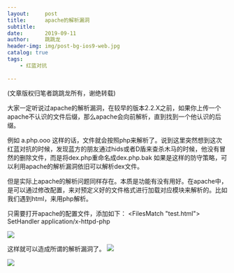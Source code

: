 ```yaml
---
layout:     post
title:      apache的解析漏洞
subtitle:   
date:       2019-09-11
author:     跳跳龙
header-img: img/post-bg-ios9-web.jpg
catalog: true
tags:
    - 红蓝对抗
            
---
```


(文章版权归笔者跳跳龙所有，谢绝转载)


大家一定听说过apache的解析漏洞，在较早的版本2.2.X之前，如果你上传一个apache不认识的文件后缀，那么apache会向前解析，直到找到一个他认识的后缀。

例如 a.php.ooo
这样的话，文件就会按照php来解析了。说到这里突然想到这次红蓝对抗的时候，发现蓝方的朋友通过hids或者D盾来查杀木马的时候，他没有冒然的删除文件，而是将dex.php重命名成dex.php.bak 如果是这样的防守策略，可以利用apache的解析漏洞依旧可以解析dex文件。

但是实际上apache的解析问题同样存在。本质是功能有没有用好。在apache中，是可以通过修改配置，来对预定义好的文件格式进行加载对应模块来解析的。比如我们遇到html，来用php解析。

只需要打开apache的配置文件，添加如下：
<FilesMatch "test.html">
    SetHandler application/x-httpd-php
</FilesMatch>

![](http://tiaotiaolong2.cn-bj.ufileos.com/blog24-01.jpg)

这样就可以造成所谓的解析漏洞了。
![](http://tiaotiaolong2.cn-bj.ufileos.com/blog24-02.jpg)

 





![](http://tiaotiaolong.cn-bj.ufileos.com/wechatzanshangma.jpg)










